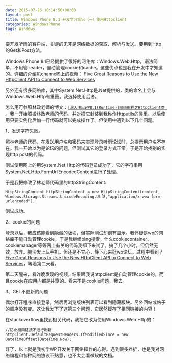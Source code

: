 ```yaml
---
date: 2015-07-26 10:14:50+00:00
layout: post
title: Windows Phone 8.1 开发学习笔记（一）使用Httpclient
categories: WindowsPhone
tags: Windows 
---
```


要开发听雨的客户端，关键的无非是网络数据的获取、解析与发送。要用到Http的Get和Post方法。

Windows Phone 8.1已经提供了很好的网络库：Windows.Web.Http，语法简单，不用管header，自动管理cookie和cache。这些优点也是我在开发中才知道的。详细的介绍见channel9上的视频： [Five Great Reasons to Use the New HttpClient API to Connect to Web Services](https://channel9.msdn.com/Events/Build/2013/4-092)

另外还有很多网络库，其中System.Net.Http是.Net提供的，类的命名上会与Windows.Web.Http有重叠。我选择使用后者。

怎么用可参照林政老师的博文：[`[深入浅出WP8.1(Runtime)]网络编程之HttpClient类 `](http://www.cnblogs.com/linzheng/p/4018092.html) 
。我一开始照搬林政老师的代码，并对把它封装到我称作Httputils的类里。以后使用只要实例化后加一行代码就可以完成操作了。但使用中遇到以下几个问题。

1、发送字符失败。

照林老师的代码，在发送用户名和密码来实现登录听雨论坛时，总提示用户名不存在。我一开始以为是论坛的问题，但测试其它的登录方式正常。于是开始找别的实现http post的代码。

测试使用网上的用System.Net.Http的代码登录成功了，它的字符串用System.Net.Http.FormUrlEncodedContent进行了处理。

于是我把修改了林老师代码里的httpStringContent:

` HttpStringContent httpStringContent = new HttpStringContent(content, Windows.Storage.Streams.UnicodeEncoding.Utf8,"application/x-www-form-urlencoded"); `

测试成功。

2、cookie的问题

登录以后，我应该能看到隐藏的版块，但实际测试却别有显示。我怀疑是wp的网络库不能自动管理cookie。于是我继续bing搜索。什么cookiecontainer、cookiemanager等等网上有关的代码我都下来试了。搞了几个小时，但仍然无效，放弃。躺沙发上玩手机。但还是不甘心，静下心来逛wp论坛。过程中看到了[Five Great Reasons to Use the New HttpClient API to Connect to Web Services](https://channel9.msdn.com/Events/Build/2013/4-092)，等着第二天看。

第二天醒来，看昨晚发现的视频。结果跟我说httpclient是自动管理cookie的，而且cookie在应用内都是共享的。看来不是cookie问题，我去。

3、GET不更新的问题

偶尔打开程序直接登录，然后再浏览版块列表可以看到隐藏版块。另外回帖或帖子的顺序没有变。这让我发下了这第三个问题，它居然缓存了相同链接的内容！


在stackoverflow里找到相关代码，我把它改为使用Windows.Web.Http的：


    //防止相同链接不进行刷新
    httpClient.DefaultRequestHeaders.IfModifiedSince = new DateTimeOffset(DateTime.Now);

	
好了，以上就是我初学WP开发关于网络操作的心得。遇到很多挫折，也是我对网络编程和各种网络协议不熟悉，也不太会看微软的文档。


